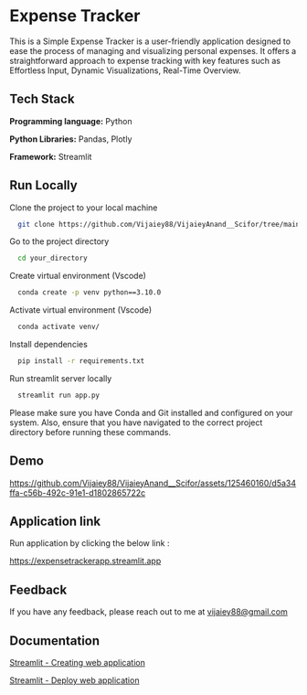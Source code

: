 
# Expense Tracker

This is a Simple Expense Tracker is a user-friendly application designed to ease the process of managing and visualizing personal expenses. It offers a straightforward approach to expense tracking with key features such as Effortless Input, Dynamic Visualizations, Real-Time Overview.


## Tech Stack

**Programming language:** Python

**Python Libraries:** Pandas, Plotly

**Framework:** Streamlit



## Run Locally

Clone the project to your local machine

```bash
  git clone https://github.com/Vijaiey88/VijaieyAnand__Scifor/tree/main/Project1/Expense_tracker
```

Go to the project directory

```bash
  cd your_directory
```

Create virtual environment (Vscode)

```bash
  conda create -p venv python==3.10.0
```

Activate virtual environment (Vscode)

```bash
  conda activate venv/ 
```

Install dependencies

```bash
  pip install -r requirements.txt
```

Run streamlit server locally

```bash
  streamlit run app.py
```

Please make sure you have Conda and Git installed and configured on your system. Also, ensure that you have navigated to the correct project directory before running these commands.

## Demo

https://github.com/Vijaiey88/VijaieyAnand__Scifor/assets/125460160/d5a34ffa-c56b-492c-91e1-d1802865722c



## Application link

Run application by clicking the below link :

https://expensetrackerapp.streamlit.app
## Feedback

If you have any feedback, please reach out to me at vijaiey88@gmail.com


## Documentation

[Streamlit - Creating web application](https://docs.streamlit.io/)

[Streamlit - Deploy web application](https://docs.streamlit.io/streamlit-community-cloud/deploy-your-app)